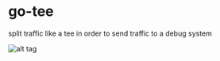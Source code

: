 # go-tee
split traffic like a tee in order to send traffic to a debug system

![alt tag](https://gopherize.me/gopher/59b95b5c49448dff3581548e138cdb4fbf194036)